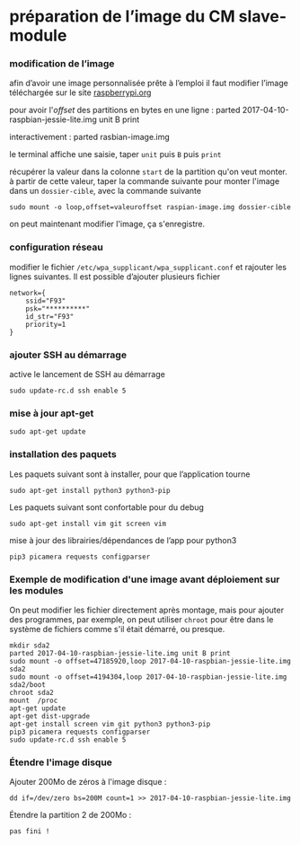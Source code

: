 # préparation de l’image du CM slave-module

### modification de l’image

afin d’avoir une image personnalisée prête à l’emploi
il faut modifier l’image téléchargée sur le site [raspberrypi.org](https://www.raspberrypi.org/downloads/raspbian/) 

pour avoir l'*offset* des partitions en bytes
en une ligne :
	parted 2017-04-10-raspbian-jessie-lite.img unit B print

interactivement :
	parted rasbian-image.img

le terminal affiche une saisie, taper `unit` puis `B` puis `print` 

récupérer la valeur dans la colonne `start` de la partition qu'on veut monter. à partir de cette valeur, taper la commande suivante pour monter l'image dans un `dossier-cible`, avec la commande suivante

	sudo mount -o loop,offset=valeuroffset raspian-image.img dossier-cible

on peut maintenant modifier l'image, ça s'enregistre. 

### configuration réseau

modifier le fichier `/etc/wpa_supplicant/wpa_supplicant.conf`
et rajouter les lignes suivantes. Il est possible d’ajouter plusieurs fichier

	network={
		ssid="F93"
		psk="**********"
		id_str="F93"
		priority=1
	}

### ajouter SSH au démarrage

active le lancement de SSH au démarrage

	sudo update-rc.d ssh enable 5
	
### mise à jour apt-get

	sudo apt-get update

### installation des paquets

Les paquets suivant sont à installer, pour que l’application tourne

	sudo apt-get install python3 python3-pip 
	
Les paquets suivant sont confortable pour du debug

	sudo apt-get install vim git screen vim
	
mise à jour des librairies/dépendances de l’app pour python3

	pip3 picamera requests configparser

### Exemple de modification d'une image avant déploiement sur les modules

On peut modifier les fichier directement après montage, mais pour ajouter des programmes, par exemple, on peut utiliser `chroot` pour être dans le système de fichiers comme s'il était démarré, ou presque.

	mkdir sda2
	parted 2017-04-10-raspbian-jessie-lite.img unit B print
	sudo mount -o offset=47185920,loop 2017-04-10-raspbian-jessie-lite.img sda2
	sudo mount -o offset=4194304,loop 2017-04-10-raspbian-jessie-lite.img sda2/boot
	chroot sda2
	mount  /proc
	apt-get update
	apt-get dist-upgrade
	apt-get install screen vim git python3 python3-pip
	pip3 picamera requests configparser
	sudo update-rc.d ssh enable 5

### Étendre l'image disque

Ajouter 200Mo de zéros à l'image disque :

	dd if=/dev/zero bs=200M count=1 >> 2017-04-10-raspbian-jessie-lite.img

Étendre la partition 2 de 200Mo :

	pas fini !

